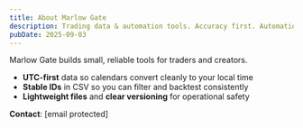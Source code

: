 ```yaml
---
title: About Marlow Gate
description: Trading data & automation tools. Accuracy first. Automation ready.
pubDate: 2025-09-03
---
```


Marlow Gate builds small, reliable tools for traders and creators.

- **UTC-first** data so calendars convert cleanly to your local time  
- **Stable IDs** in CSV so you can filter and backtest consistently  
- **Lightweight files** and **clear versioning** for operational safety

**Contact**: [email protected]
